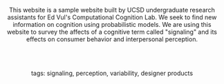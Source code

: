 <p><center>This website is a sample website built by UCSD undergraduate research assistants for Ed Vul's Computational Cognition Lab. We seek to find new information on cognition using probabilistic models. We are using this website to survey the affects of a cognitive term called "signaling" and its effects on consumer behavior and interpersonal perception.</p><br><br>

<p> tags: signaling, perception, variability, designer products</p>
